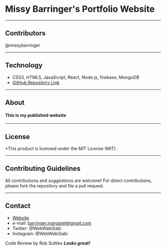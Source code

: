 # Missy Barringer's Portfolio Website
____________________________________
## Contributors
@missybarringer
____________________________________
## Technology
* CSS3, HTML5, JavaScript, React, Node.js, firebase, MongoDB
* [GitHub Repository Link](https://github.com/missybarringer/missybarringer.github.io.git)
____________________________________
## About
#### This is my published website
____________________________________
## License
*This product is licensed under the MIT License (MIT).
____________________________________
## Contributing Guidelines
All contributions and suggestions are welcome!
For direct contributions, please fork the repository and file a pull request.
____________________________________
## Contact
* [Website](https://missybarringer.github.io/)
* e-mail: barringer.margaret@gmail.com
* Twitter: @WebWabiSabi
* Instagram: @WebWabiSabi

Code Review by Rob Suttles  ***Looks great!***
